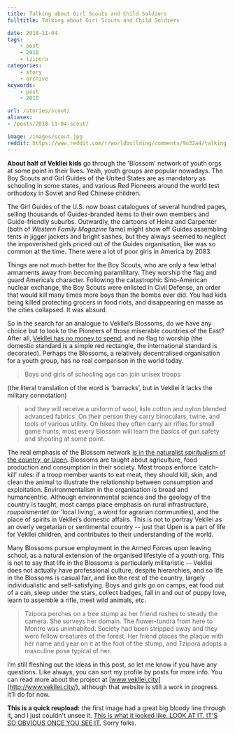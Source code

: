 ```yaml
---
title: Talking about Girl Scouts and Child Soldiers
fulltitle: Talking about Girl Scouts and Child Soldiers

date: 2018-11-04
tags:
    - post
    - 2018
    - tzipora
categories:
    - story
    - archive
keywords:
    - post
    - 2018

url: /stories/scout/
aliases:
- /posts/2018-11-04-scout/

image: /images/scout.jpg
reddit: https://www.reddit.com/r/worldbuilding/comments/9u32a4/talking_about_girl_scouts_and_child_soldiers/
---
```


**About half of Vekllei kids** go through the 'Blossom' network of youth orgs at some point in their lives. Yeah, youth groups are popular nowadays. The Boy Scouts and Girl Guides of the United States are as mandatory as schooling in some states, and various Red Pioneers around the world test orthodoxy in Soviet and Red Chinese children.

The Girl Guides of the U.S. now boast catalogues of several hundred pages, selling thousands of Guides-branded items to their own members and Guide-friendly suburbs. Outwardly, the cartoons of Heinz and Carpenter (both of *Western Family* *Magazine* fame) might show off Guides assembling tents in jigger jackets and bright sashes, but they always seemed to neglect the impoverished girls priced out of the Guides organisation, like was so common at the time. There were a lot of poor girls in America by 2083.

Things are not much better for the Boy Scouts, who are only a few lethal armaments away from becoming paramilitary. They worship the flag and guard America’s character. Following the catastrophic Sino-American nuclear exchange, the Boy Scouts were enlisted in Civil Defense, an order that would kill many times more boys than the bombs ever did. You had kids being killed protecting grocers in food riots, and disappearing en masse as the cities collapsed. It was absurd.

So in the search for an analogue to Vekllei’s Blossoms, do we have any choice but to look to the Pioneers of those miserable countries of the East? After all, [Vekllei has no money to spend](https://www.reddit.com/r/worldbuilding/comments/9dikf6/shot_like_a_dog_in_a_supermarket_the_vekllei/e5hwuay/?context=3), and no flag to worship (the domestic standard is a simple red rectangle, the international standard is decorated). Perhaps the Blossoms, a relatively decentralised organisation for a youth group, has no real comparison in the world today.

>Boys and girls of schooling age can join unisex troops

(the literal translation of the word is ‘barracks’, but in Vekllei it lacks the military connotation)

>and they will receive a uniform of wool, lisle cotton and nylon blended advanced fabrics. On their person they carry binoculars, twine, and tools of various utility. On hikes they often carry air rifles for small game hunts; most every Blossom will learn the basics of gun safety and shooting at some point.

The real emphasis of the Blossom network [is in the naturalist spiritualism of the country, or Upen](https://www.reddit.com/r/worldbuilding/comments/9snaar/the_stewards_of_the_earth/). Blossoms are taught about agriculture, food production and consumption in their society. Most troops enforce ‘catch-kill’ rules: if a troop member wants to eat meat, they should kill, skin, and clean the animal to illustrate the relationship between consumption and exploitation. Environmentalism in the organisation is broad and humancentric. Although environmental science and the geology of the country is taught, most camps place emphasis on rural infrastructure, *roupoismentet* (or 'local living', a word for agrarian communities), and the place of spirits in Vekllei’s domestic affairs. This is not to portray Vekllei as an overly vegetarian or sentimental country -- just that Upen is a part of life for Vekllei children, and contributes to their understanding of the world.

Many Blossoms pursue employment in the Armed Forces upon leaving school, as a natural extension of the organised lifestyle of a youth org. This is not to say that life in the Blossoms is particularly militaristic -- Vekllei does not actually have professional culture, despite hierarchies, and so life in the Blossoms is casual fair, and like the rest of the country, largely individualistic and self-satisfying. Boys and girls go on camps, eat food out of a can, sleep under the stars, collect badges, fall in and out of puppy love, learn to assemble a rifle, meet wild animals, etc.

>Tzipora perches on a tree stump as her friend rushes to steady the camera. She surveys her domain. The flower-tundra from here to Montre was uninhabited. Society had been stripped away and they were fellow creatures of the forest. Her friend places the plaque with her name and year on it at the foot of the stump, and Tzipora adopts a masculine pose typical of her.

I’m still fleshing out the ideas in this post, so let me know if you have any questions. Like always, you can sort my profile by posts for more info. You can read more about the project at [www.vekllei.city](http://www.vekllei.city/), although that website is still a work in progress. It’ll do for now.

**This is a quick reupload:** the first image had a great big bloody line through it, and I just couldn't unsee it. [This is what it looked like. LOOK AT IT. IT'S SO OBVIOUS ONCE YOU SEE IT.](https://vekllei.city/wp-content/uploads/2018/11/IMG_0549.png) Sorry folks.
